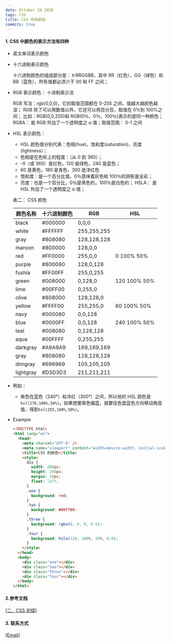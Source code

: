 ```yaml
---
date: October 28 2020
tags: CSS
title: CSS 中的颜色
commits: true
---
```


#### 1. CSS 中颜色的表示方法有四种

- 英文单词表示颜色

- 十六进制表示颜色

  十六进制颜色的组成部分是：＃RRGGBB，其中 RR（红色），GG（绿色）和 BB（蓝色），所有值都必须介于 00 和 FF 之间；

- RGB 表示颜色： 十进制表示法

  RGB 写法：rgb(0,0,0)，它的取值范围都在 0-255 之间，值越大越颜色越深；
  RGB 除了可以用数值以外，它还可以用百分百，取值在 0%到 100%之间；
  比如：RGB(0,0,255)和 RGB(0％，0％，100％)表示的是同一种颜色；
  RGBA： 是 RGB 外加了一个透明度之 α 值；取值范围： 0-1 之间

- HSL 表示颜色：

  - HSL 颜色值分别代表：色相(hue)，饱和度(saturation)，亮度(lightness)；
  - 色相是在色轮上的程度：（从 0 到 360）；
  - -0（或 360）是红色，120 是绿色，240 是蓝色；
  - 60 是黄色，180 是青色，300 是洋红色
  - 饱和度：是一个百分比值，0％意味着灰色和 100％的阴影是全彩；
  - 亮度：也是一个百分比，0％是黑色的，100％是白色的；
    HSLA： 是 HSL 外加了一个透明度之 α 值；

  表二： CSS 颜色

  | 颜色名称  | 十六进制颜色 | RGB         | HSL          |
  | --------- | ------------ | ----------- | ------------ |
  | black     | #000000      | 0,0,0       |              |
  | white     | #FFFFFF      | 255,255,255 |              | silver | #C0C0C0 | 192,192,192 |  |
  | gray      | #808080      | 128,128,128 |              |
  | maroon    | #800000      | 128,0,0     |              |
  | red       | #FF0000      | 255,0,0     | 0 100% 50%   |
  | purple    | #800080      | 128,0,128   |              |
  | fushia    | #FF00FF      | 255,0,255   |              |
  | green     | #008000      | 0,128,0     | 120 100% 50% |
  | lime      | #00FF00      | 0,255,0     |              |
  | olive     | #808000      | 128,128,0   |              |
  | yellow    | #FFFF00      | 255,255,0   | 60 100% 50%  |
  | navy      | #000080      | 0,0,128     |              |
  | blue      | #0000FF      | 0,0,128     | 240 100% 50% |
  | teal      | #008080      | 0,128,128   |              |
  | aqua      | #00FFFF      | 0,255,255   |              |
  | darkgray  | #A9A9A9      | 169,169,169 |              |
  | gray      | #808080      | 128,128,128 |
  | dimgray   | #696969      | 105,105,105 |              |
  | lightgray | #D3D3D3      | 211,211,211 |              |

- 例如：

  - 紫色在蓝色（240°）和洋红（300°）之间，所以他的 HSL 颜色是`hsl(270,100%,50%)`。如果想要紫色偏蓝，就要往色盘蓝色方向移动角度值，得到`hsl(255,100%,50%)`。

- Example

  ```html
  <!DOCTYPE html>
  <html lang="en">
    <head>
      <meta charset="UTF-8" />
      <meta name="viewport" content="width=device-width, initial-scale=1.0" />
      <title>CSS 的颜色</title>
      <style>
        div {
          width: 200px;
          height: 200px;
          margin: 10px;
          float: left;
        }
        .one {
          background: red;
        }
        .two {
          background: #00ff00;
        }
        .three {
          background: rgba(0, 0, 0, 0.5);
        }
        .four {
          background: hsla(120, 100%, 50%, 0.8);
        }
      </style>
    </head>
    <body>
      <div class="one"></div>
      <div class="two"></div>
      <div class="three"></div>
      <div class="four"></div>
    </body>
  </html>
  ```

#### 2.参考文档

[[二、CSS 初探]](https://web-oyster.github.io/2020/10/28/HTML/Tutorial/%E4%BA%8C%E3%80%81CSS%20%E5%88%9D%E6%8E%A2/)

#### 3. 联系方式

[[Email]](yuanmin8888@outlook.com)
